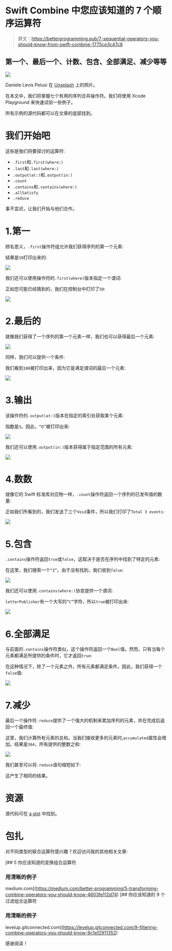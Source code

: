 # Swift Combine 中您应该知道的 7 个顺序运算符

> 原文：<https://betterprogramming.pub/7-sequential-operators-you-should-know-from-swift-combine-1775ce3c47c8>

## 第一个、最后一个、计数、包含、全部满足、减少等等

![](img/23dd6a1dacdc973b119a56fa49b9655d.png)

Daniele Levis Pelusi 在 [Unsplash](https://unsplash.com?utm_source=medium&utm_medium=referral) 上的照片。

在本文中，我们将掌握七个有用的序列合并操作符。我们将使用 Xcode Playground 来快速试验一些例子。

所有示例的源代码都可以在文章的底部找到。

# 我们开始吧

这些是我们将要探讨的运算符:

*   `.first`和`.first(where:)`
*   `.last`和`.last(where:)`
*   `.output(at:)`和`.output(in:)`
*   `.count`
*   `.contains`和`.contains(where:)`
*   `.allSatisfy`
*   `.reduce`

事不宜迟，让我们开始与他们合作。

# 1.第一

顾名思义，`.first`操作符组允许我们获得序列的第一个元素:

结果是`10`打印出来的:

![](img/7f4e91743d372a709c04dc5a5b90e302.png)

我们还可以使用操作符的`.first(where)`版本指定一个谓词:

正如您可能已经猜到的，我们在控制台中打印了`50`:

![](img/7b2f951c755b04013d9e2c3f022f2bd4.png)

# 2.最后的

就像我们获得了一个序列的第一个元素一样，我们也可以获得最后一个元素:

![](img/c15169ec3a38958c0a98b0eaefaaea9e.png)

同样，我们可以提供一个条件:

我们看到`108`被打印出来，因为它是满足谓词的最后一个元素:

![](img/da72a86edd7761e5d93b5614471302eb.png)

# 3.输出

该操作符的`.output(at:)`版本在指定的索引处获取某个元素:

指数是`3`。因此，`“D”`被打印出来:

![](img/e4e24df20197f7b337caf8dfa1fe27e3.png)

我们还可以使用`.output(in:)`版本获得属于指定范围的所有元素:

![](img/d9074a482b74f8fd49ad8be472f98e76.png)

# 4.数数

就像它的 Swift 标准库对应物一样，`.count`操作符返回一个序列的已发布值的数量:

正如我们所看到的，我们发送了三个`Void`事件，所以我们打印了`Total 3 events`:

![](img/f420da4d0961b2aec2287fd6bb6edfe5.png)

# 5.包含

`.contains`操作符返回`true`或`false`，这取决于是否在序列中找到了特定的元素:

在这里，我们搜索一个`“Z”`。由于没有找到，我们收到`false`:

![](img/5142ab1d8723c186386b1890a38ceb4e.png)

我们还可以使用`.contains(where:)`协变提供一个谓词:

`letterPublisher`有一个大写的`“C”`字符，所以`true`被打印出来:

![](img/570e8a5970ab26196e3a0c58c3ccbb69.png)

# 6.全部满足

与前面的`.contains`操作符类似，这个操作符返回一个`Bool`值。然而，只有当每个元素都满足所提供的条件时，它才返回`true`:

在这种情况下，除了一个元素之外，所有元素都满足条件。因此，我们获得一个`false`值:

![](img/83e50960bc275d5c7fa8165d84470018.png)

# 7.减少

最后一个操作符`.reduce`提供了一个强大的机制来累加序列的元素，并在完成后返回一个最终值:

这里，我们计算所有元素的总和。当我们接收更多的元素时,`accumulated`属性会增加。结果是`364`，所有提供的整数之和:

![](img/fefb169feba39340481f8effaf73a16c.png)

我们甚至可以将`.reduce`语句缩短如下:

这产生了相同的结果。

# 资源

源代码可在 [a gist](https://gist.github.com/zafarivaev/1eef54f15e62c25c87ed84fdca497e1b) 中找到。

# 包扎

对不同类型的联合运算符感兴趣？欢迎访问我的其他相关文章:

[](https://medium.com/better-programming/5-transforming-combine-operators-you-should-know-4603fe112d74) [## 5 你应该知道的变换组合运算符

### 用清晰的例子

medium.com](https://medium.com/better-programming/5-transforming-combine-operators-you-should-know-4603fe112d74) [](https://levelup.gitconnected.com/9-filtering-combine-operators-you-should-know-9c1ef2911352) [## 你应该知道的 9 个过滤组合运算符

### 用清晰的例子

levelup.gitconnected.com](https://levelup.gitconnected.com/9-filtering-combine-operators-you-should-know-9c1ef2911352) 

感谢阅读！